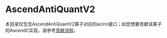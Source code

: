 # AscendAntiQuantV2

本目录仅包含AscendAntiQuantV2算子对应的aclnn接口；如您想要贡献该算子的AscendC实现，请参考[贡献流程](../../CONTRIBUTING.md)。